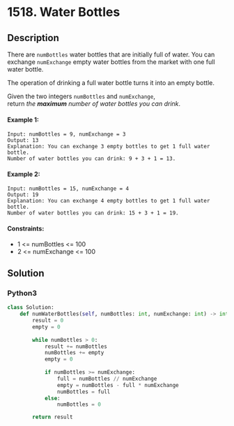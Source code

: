 # 1518. Water Bottles



## Description
There are `numBottles` water bottles that are initially full of water. You can exchange `numExchange` empty water bottles from the market with one full water bottle.

The operation of drinking a full water bottle turns it into an empty bottle.

Given the two integers `numBottles` and `numExchange`, return *the **maximum** number of water bottles you can drink*.

#### Example 1:
```
Input: numBottles = 9, numExchange = 3
Output: 13
Explanation: You can exchange 3 empty bottles to get 1 full water bottle.
Number of water bottles you can drink: 9 + 3 + 1 = 13.
```

#### Example 2:
```
Input: numBottles = 15, numExchange = 4
Output: 19
Explanation: You can exchange 4 empty bottles to get 1 full water bottle. 
Number of water bottles you can drink: 15 + 3 + 1 = 19.
```

#### Constraints:
- 1 <= numBottles <= 100
- 2 <= numExchange <= 100


## Solution

### Python3
```python
class Solution:
    def numWaterBottles(self, numBottles: int, numExchange: int) -> int:
        result = 0
        empty = 0
        
        while numBottles > 0:
            result += numBottles
            numBottles += empty
            empty = 0
            
            if numBottles >= numExchange:
                full = numBottles // numExchange
                empty = numBottles - full * numExchange
                numBottles = full
            else:
                numBottles = 0

        return result
```
